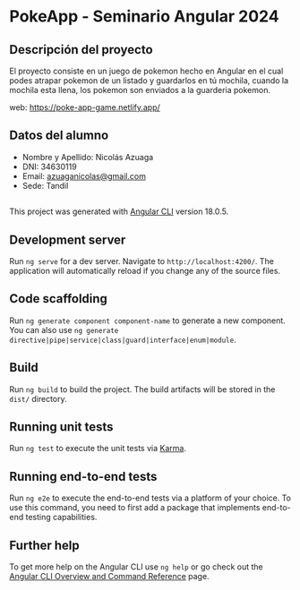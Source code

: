 # PokeApp - Seminario Angular 2024


## Descripción del proyecto

El proyecto consiste en un juego de pokemon hecho en Angular en el cual podes atrapar pokemon de un listado y guardarlos en tú mochila, cuando la mochila esta llena, los pokemon son enviados a la guarderia pokemon.

web: https://poke-app-game.netlify.app/

## Datos del alumno

- Nombre y Apellido: Nicolás Azuaga
- DNI: 34630119
- Email: azuaganicolas@gmail.com
- Sede: Tandil
##

This project was generated with [Angular CLI](https://github.com/angular/angular-cli) version 18.0.5.

## Development server

Run `ng serve` for a dev server. Navigate to `http://localhost:4200/`. The application will automatically reload if you change any of the source files.

## Code scaffolding

Run `ng generate component component-name` to generate a new component. You can also use `ng generate directive|pipe|service|class|guard|interface|enum|module`.

## Build

Run `ng build` to build the project. The build artifacts will be stored in the `dist/` directory.

## Running unit tests

Run `ng test` to execute the unit tests via [Karma](https://karma-runner.github.io).

## Running end-to-end tests

Run `ng e2e` to execute the end-to-end tests via a platform of your choice. To use this command, you need to first add a package that implements end-to-end testing capabilities.

## Further help

To get more help on the Angular CLI use `ng help` or go check out the [Angular CLI Overview and Command Reference](https://angular.dev/tools/cli) page.
